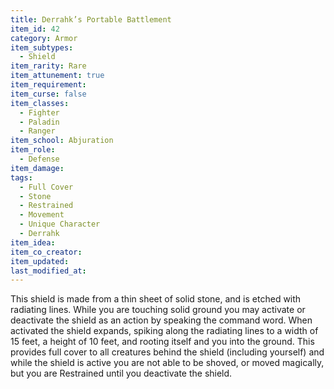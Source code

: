 ```yaml
---
title: Derrahk’s Portable Battlement
item_id: 42
category: Armor
item_subtypes:
  - Shield
item_rarity: Rare
item_attunement: true
item_requirement:
item_curse: false
item_classes:
  - Fighter
  - Paladin
  - Ranger
item_school: Abjuration
item_role:
  - Defense
item_damage:
tags:
  - Full Cover
  - Stone
  - Restrained
  - Movement
  - Unique Character
  - Derrahk
item_idea:
item_co_creator:
item_updated:
last_modified_at:
---
```


This shield is made from a thin sheet of solid stone, and is etched with radiating lines.
While you are touching solid ground you may activate or deactivate the shield as an action by speaking the command word. When activated the shield expands, spiking along the radiating lines to a width of 15 feet, a height of 10 feet, and rooting itself and you into the ground. This provides full cover to all creatures behind the shield (including yourself) and while the shield is active you are not able to be shoved, or moved magically, but you are Restrained until you deactivate the shield.
